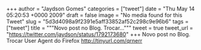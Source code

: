 
+++
author = "Jaydson Gomes"
categories = ["tweet"]
date = "Thu May 14 05:20:53 +0000 2009"
draft = false
image = "No media found for this Tweet"
slug = "5d3d4098a9f2391e5aff33852af52c298c9e96b6"
tags = ["tweet"]
title = """Novo post no Blog. Trocar..."""
tweet = true
tweet_url = "https://twitter.com/jaydson/status/1792173680"
+++
Novo post no Blog. Trocar User Agent do Firefox  http://tinyurl.com/qrnerr
